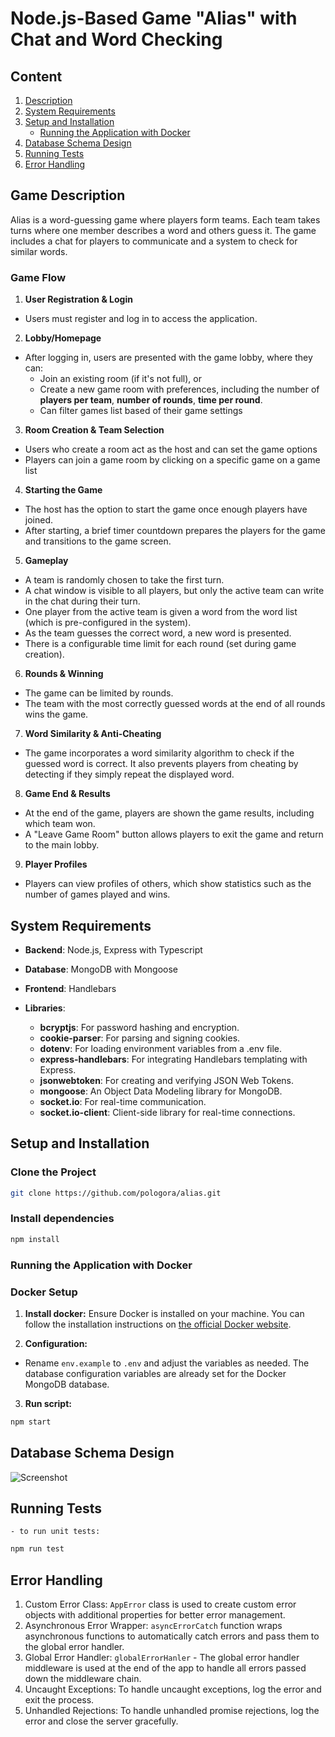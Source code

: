 # Node.js-Based Game "Alias" with Chat and Word Checking

## Content

1. [Description](#game-description)
2. [System Requirements](#system-requirements)
3. [Setup and Installation](#setup-and-installation)
    - [Running the Application with Docker](#running-the-application-with-docker)
4. [Database Schema Design](#database-schema-design)
5. [Running Tests](#running-tests)
6. [Error Handling](#error-handling)


## Game Description
Alias is a word-guessing game where players form teams. Each team takes turns where one member describes a word and others guess it. The game includes a chat for players to communicate and a system to check for similar words.

### Game Flow
1. **User Registration & Login**

- Users must register and log in to access the application.

2. **Lobby/Homepage**

- After logging in, users are presented with the game lobby, where they can:
    - Join an existing room (if it's not full), or
    - Create a new game room with preferences, including the number of **players per team**, **number of rounds**, **time per round**.
    - Can filter games list based of their game settings

3. **Room Creation & Team Selection**

 - Users who create a room act as the host and can set the game options
 - Players can join a game room by clicking on a specific game on a game list

4. **Starting the Game**

 - The host has the option to start the game once enough players have joined.
 - After starting, a brief timer countdown prepares the players for the game and transitions to the game screen.

5. **Gameplay**

 - A team is randomly chosen to take the first turn.
 - A chat window is visible to all players, but only the active team can write in the chat during their turn.
 - One player from the active team is given a word from the word list (which is pre-configured in the system).
 - As the team guesses the correct word, a new word is presented.
 - There is a configurable time limit for each round (set during game creation).

6. **Rounds & Winning**

- The game can be limited by rounds.
- The team with the most correctly guessed words at the end of all rounds wins the game.

7. **Word Similarity & Anti-Cheating**

- The game incorporates a word similarity algorithm to check if the guessed word is correct. It also prevents players from cheating by detecting if they simply repeat the displayed word.

8. **Game End & Results**

- At the end of the game, players are shown the game results, including which team won.
- A "Leave Game Room" button allows players to exit the game and return to the main lobby.

9. **Player Profiles**

- Players can view profiles of others, which show statistics such as the number of games played and wins.


## System Requirements

- **Backend**: Node.js, Express with Typescript

- **Database**: MongoDB with Mongoose

- **Frontend**: Handlebars

- **Libraries**: 

    - **bcryptjs**: For password hashing and encryption.
    - **cookie-parser**: For parsing and signing cookies.
    - **dotenv**: For loading environment variables from a .env file.
    - **express-handlebars**: For integrating Handlebars templating with Express.
    - **jsonwebtoken**: For creating and verifying JSON Web Tokens.
    - **mongoose**: An Object Data Modeling library for MongoDB.
    - **socket.io**: For real-time communication.
    - **socket.io-client**: Client-side library for real-time connections.

## Setup and Installation

### Clone the Project

```bash
git clone https://github.com/pologora/alias.git
```

### Install dependencies

```Bash
npm install
```

### Running the Application with Docker

### Docker Setup

1. **Install docker:** Ensure Docker is installed on your machine. You can follow the installation instructions on [the official Docker website](https://www.docker.com/).

2. **Configuration:**

- Rename `env.example` to `.env` and adjust the variables as needed. The database configuration variables are already set for the Docker MongoDB database.

3. **Run script:**

```Bash
npm start
```

## Database Schema Design

![Screenshot](https://github.com/pologora/alias/blob/docs/docs/screenshots/database.png)

## Running Tests
    - to run unit tests:
    
```bash
npm run test
```

## Error Handling

1. Custom Error Class: `AppError` class is used to create custom error objects with additional properties for better error management.
2. Asynchronous Error Wrapper: `asyncErrorCatch` function wraps asynchronous functions to automatically catch errors and pass them to the global error handler.
3. Global Error Handler: `globalErrorHanler` - The global error handler middleware is used at the end of the app to handle all errors passed down the middleware chain.
4. Uncaught Exceptions: To handle uncaught exceptions, log the error and exit the process.
5. Unhandled Rejections: To handle unhandled promise rejections, log the error and close the server gracefully.